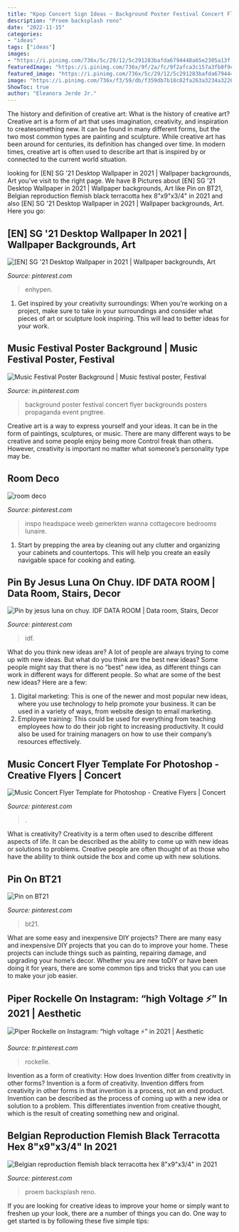 ```yaml
---
title: "Kpop Concert Sign Ideas ~ Background Poster Festival Concert Flyer Backgrounds Posters Propaganda Event Pngtree"
description: "Proem backsplash reno"
date: "2022-11-15"
categories:
- "ideas"
tags: ["ideas"]
images:
- "https://i.pinimg.com/736x/5c/29/12/5c291283bafda6794448a65e2305a13f.jpg"
featuredImage: "https://i.pinimg.com/736x/9f/2a/fc/9f2afca3c157a3fb8f9c92b3c5324908.jpg"
featured_image: "https://i.pinimg.com/736x/5c/29/12/5c291283bafda6794448a65e2305a13f.jpg"
image: "https://i.pinimg.com/736x/f3/59/db/f359db7b18c02fa263a3234a3226a6ef.jpg"
ShowToc: true
author: "Eleanora Jerde Jr."
---
```



The history and definition of creative art: What is the history of creative art?
Creative art is a form of art that uses imagination, creativity, and inspiration to createsomething new. It can be found in many different forms, but the two most common types are painting and sculpture. While creative art has been around for centuries, its definition has changed over time. In modern times, creative art is often used to describe art that is inspired by or connected to the current world situation.

	

		
looking for [EN] SG &#039;21 Desktop Wallpaper in 2021 | Wallpaper backgrounds, Art you've visit to the right page. We have 8 Pictures about [EN] SG &#039;21 Desktop Wallpaper in 2021 | Wallpaper backgrounds, Art like Pin on BT21, Belgian reproduction flemish black terracotta hex 8&quot;x9&quot;x3/4&quot; in 2021 and also [EN] SG &#039;21 Desktop Wallpaper in 2021 | Wallpaper backgrounds, Art. Here you go:
		
    
## [EN] SG &#039;21 Desktop Wallpaper In 2021 | Wallpaper Backgrounds, Art

<img loading=lazy src="https://i.pinimg.com/736x/f3/59/db/f359db7b18c02fa263a3234a3226a6ef.jpg" onerror="this.onerror=null;this.src='https://tse3.mm.bing.net/th?id=OIP.zIuTorpRKdXHyMbuII6r4gHaEK&amp;pid=15.1';" alt="[EN] SG &#039;21 Desktop Wallpaper in 2021 | Wallpaper backgrounds, Art">

_Source: pinterest.com_

>enhypen. 

	

1. Get inspired by your creativity surroundings: When you’re working on a project, make sure to take in your surroundings and consider what pieces of art or sculpture look inspiring. This will lead to better ideas for your work.

    
## Music Festival Poster Background | Music Festival Poster, Festival

<img loading=lazy src="https://i.pinimg.com/736x/77/5e/df/775edf239cbb82bd9560b0e3b176e465.jpg" onerror="this.onerror=null;this.src='https://tse4.mm.bing.net/th?id=OIP.DN1hLF3LypUcLA4whIHbwwHaLH&amp;pid=15.1';" alt="Music Festival Poster Background | Music festival poster, Festival">

_Source: in.pinterest.com_

>background poster festival concert flyer backgrounds posters propaganda event pngtree. 

	

Creative art is a way to express yourself and your ideas. It can be in the form of paintings, sculptures, or music. There are many different ways to be creative and some people enjoy being more Control freak than others. However, creativity is important no matter what someone’s personality type may be.

    
## Room Deco

<img loading=lazy src="https://i.pinimg.com/736x/14/b1/52/14b15217d844ded084065c538895a6a4.jpg" onerror="this.onerror=null;this.src='https://tse3.mm.bing.net/th?id=OIP.HuPGL1cdZ-N4HR-wfbXwXwHaJ3&amp;pid=15.1';" alt="room deco">

_Source: pinterest.com_

>inspo headspace weeb gemerkten wanna cottagecore bedrooms lunaire. 

	

1. Start by prepping the area by cleaning out any clutter and organizing your cabinets and countertops. This will help you create an easily navigable space for cooking and eating.

    
## Pin By Jesus Luna On Chuy. IDF DATA ROOM | Data Room, Stairs, Decor

<img loading=lazy src="https://i.pinimg.com/736x/86/12/de/8612de405af672fc45c8ea2df73b033c.jpg" onerror="this.onerror=null;this.src='https://tse2.mm.bing.net/th?id=OIP.3HRctih-tT0hZrm6vtRNCQHaJ3&amp;pid=15.1';" alt="Pin by jesus luna on chuy. IDF DATA ROOM | Data room, Stairs, Decor">

_Source: pinterest.com_

>idf. 

	

What do you think new ideas are?
A lot of people are always trying to come up with new ideas. But what do you think are the best new ideas? Some people might say that there is no “best” new idea, as different things can work in different ways for different people. So what are some of the best new ideas? Here are a few: 
1) Digital marketing: This is one of the newer and most popular new ideas, where you use technology to help promote your business. It can be used in a variety of ways, from website design to email marketing. 
2) Employee training: This could be used for everything from teaching employees how to do their job right to increasing productivity. It could also be used for training managers on how to use their company’s resources effectively.

    
## Music Concert Flyer Template For Photoshop - Creative Flyers | Concert

<img loading=lazy src="https://i.pinimg.com/736x/9f/2a/fc/9f2afca3c157a3fb8f9c92b3c5324908.jpg" onerror="this.onerror=null;this.src='https://tse4.mm.bing.net/th?id=OIP.h3TiOAFX2j7aXAdGhfPtvAHaK4&amp;pid=15.1';" alt="Music Concert Flyer Template for Photoshop - Creative Flyers | Concert">

_Source: pinterest.com_

>. 

	

What is creativity?
Creativity is a term often used to describe different aspects of life. It can be described as the ability to come up with new ideas or solutions to problems. Creative people are often thought of as those who have the ability to think outside the box and come up with new solutions.

    
## Pin On BT21

<img loading=lazy src="https://i.pinimg.com/736x/5c/ca/a5/5ccaa582b2f16d9df5092db92c390888.jpg" onerror="this.onerror=null;this.src='https://tse4.mm.bing.net/th?id=OIP.TntIRZ2ngRQF-naeqiNbjAHaHa&amp;pid=15.1';" alt="Pin on BT21">

_Source: pinterest.com_

>bt21. 

	

What are some easy and inexpensive DIY projects?
There are many easy and inexpensive DIY projects that you can do to improve your home. These projects can include things such as painting, repairing damage, and upgrading your home’s decor. Whether you are new toDIY or have been doing it for years, there are some common tips and tricks that you can use to make your job easier.

    
## Piper Rockelle On Instagram: “high Voltage ⚡️” In 2021 | Aesthetic

<img loading=lazy src="https://i.pinimg.com/736x/5c/29/12/5c291283bafda6794448a65e2305a13f.jpg" onerror="this.onerror=null;this.src='https://tse2.mm.bing.net/th?id=OIP.qK6d9El1jdmI_mIM9bWb-gHaHa&amp;pid=15.1';" alt="Piper Rockelle on Instagram: “high voltage ⚡️” in 2021 | Aesthetic">

_Source: tr.pinterest.com_

>rockelle. 

	

Invention as a form of creativity: How does Invention differ from creativity in other forms?
Invention is a form of creativity. Invention differs from creativity in other forms in that invention is a process, not an end product. Invention can be described as the process of coming up with a new idea or solution to a problem. This differentiates invention from creative thought, which is the result of creating something new and original.

    
## Belgian Reproduction Flemish Black Terracotta Hex 8&quot;x9&quot;x3/4&quot; In 2021

<img loading=lazy src="https://i.pinimg.com/736x/70/5d/4e/705d4eb92cf470848c4af1c6481c93aa.jpg" onerror="this.onerror=null;this.src='https://tse2.mm.bing.net/th?id=OIP.buSu6c8e9tHKyuipOwwESgHaLH&amp;pid=15.1';" alt="Belgian reproduction flemish black terracotta hex 8&quot;x9&quot;x3/4&quot; in 2021">

_Source: pinterest.com_

>proem backsplash reno. 

	

If you are looking for creative ideas to improve your home or simply want to freshen up your look, there are a number of things you can do. One way to get started is by following these five simple tips: 

